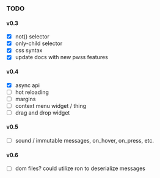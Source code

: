 ### TODO

#### v0.3
- [x] not() selector
- [x] only-child selector
- [x] css syntax
- [x] update docs with new pwss features

#### v0.4
- [x] async api
- [ ] hot reloading
- [ ] margins
- [ ] context menu widget / thing
- [ ] drag and drop widget

#### v0.5
- [ ] sound / immutable messages, on_hover, on_press, etc.


#### v0.6
- [ ] dom files? could utilize ron to deserialize messages